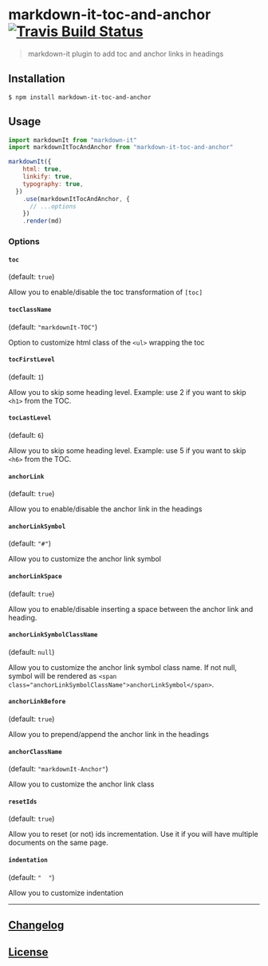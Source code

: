 # markdown-it-toc-and-anchor [![Travis Build Status](https://travis-ci.org/MoOx/markdown-it-toc-and-anchor.svg)](https://travis-ci.org/MoOx/markdown-it-toc-and-anchor)

> markdown-it plugin to add toc and anchor links in headings

## Installation

```console
$ npm install markdown-it-toc-and-anchor
```

## Usage

```js
import markdownIt from "markdown-it"
import markdownItTocAndAnchor from "markdown-it-toc-and-anchor"

markdownIt({
    html: true,
    linkify: true,
    typography: true,
  })
    .use(markdownItTocAndAnchor, {
      // ...options
    })
    .render(md)
```

### Options

#### `toc`

(default: `true`)

Allow you to enable/disable the toc transformation of `[toc]`

#### `tocClassName`

(default: `"markdownIt-TOC"`)

Option to customize html class of the `<ul>` wrapping the toc

#### `tocFirstLevel`

(default: `1`)

Allow you to skip some heading level. Example: use 2 if you want to skip `<h1>`
from the TOC.

#### `tocLastLevel`

(default: `6`)

Allow you to skip some heading level. Example: use 5 if you want to skip `<h6>`
from the TOC.

#### `anchorLink`

(default: `true`)

Allow you to enable/disable the anchor link in the headings

#### `anchorLinkSymbol`

(default: `"#"`)

Allow you to customize the anchor link symbol

#### `anchorLinkSpace`

(default: `true`)

Allow you to enable/disable inserting a space between the anchor link and heading.

#### `anchorLinkSymbolClassName`

(default: `null`)

Allow you to customize the anchor link symbol class name. If not null, symbol will be rendered as `<span class="anchorLinkSymbolClassName">anchorLinkSymbol</span>`.

#### `anchorLinkBefore`

(default: `true`)

Allow you to prepend/append the anchor link in the headings

#### `anchorClassName`

(default: `"markdownIt-Anchor"`)

Allow you to customize the anchor link class

#### `resetIds`

(default: `true`)

Allow you to reset (or not) ids incrementation. Use it if you will have multiple
documents on the same page.

#### `indentation`

(default: `"  "`)

Allow you to customize indentation

---

## [Changelog](CHANGELOG.md)

## [License](LICENSE)
